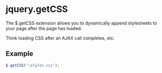 jquery.getCSS
=============

The $.getCSS extension allows you to dynamically append stylesheets to your page after the page has loaded.

Think loading CSS after an AJAX call completes, etc.

## Example

```JavaScript
$.getCSS('\styles.css');
```

